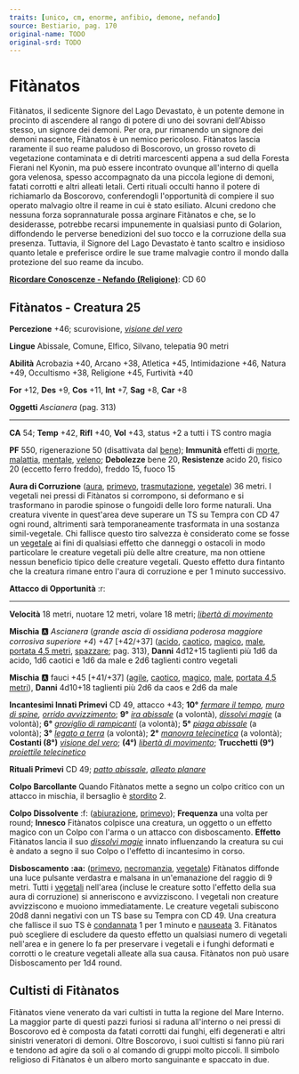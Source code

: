 ```yaml
---
traits: [unico, cm, enorme, anfibio, demone, nefando]
source: Bestiario, pag. 170
original-name: TODO
original-srd: TODO
---
```


# Fitànatos

Fitànatos, il sedicente Signore del Lago Devastato, è un potente demone in procinto di ascendere al rango di potere di uno dei sovrani dell'Abisso stesso, un signore dei demoni. Per ora, pur rimanendo un signore dei demoni nascente, Fitànatos è un nemico pericoloso. Fitànatos lascia raramente il suo reame paludoso di Boscorovo, un grosso roveto di vegetazione contaminata e di detriti marcescenti appena a sud della Foresta Fierani nel Kyonin, ma può essere incontrato ovunque all'interno di quella gora velenosa, spesso accompagnato da una piccola legione di demoni, fatati corrotti e altri alleati letali. Certi rituali occulti hanno il potere di richiamarlo da Boscorovo, conferendogli l'opportunità di compiere il suo operato malvagio oltre il reame in cui è stato esiliato. Alcuni credono che nessuna forza soprannaturale possa arginare Fitànatos e che, se lo desiderasse, potrebbe recarsi impunemente in qualsiasi punto di Golarion, diffondendo le perverse benedizioni del suo tocco e la corruzione della sua presenza. Tuttavia, il Signore del Lago Devastato è tanto scaltro e insidioso quanto letale e preferisce ordire le sue trame malvagie contro il mondo dalla protezione del suo reame da incubo.

**[Ricordare Conoscenze - Nefando (Religione)](/azioni/ricordare-conoscenze)**: CD 60

## Fitànatos - Creatura 25

**Percezione** +46; scurovisione, *[visione del vero](/incantesimi/visione-del-vero)*

**Lingue** Abissale, Comune, Elfico, Silvano, telepatia 90 metri

**Abilità** Acrobazia +40, Arcano +38, Atletica +45, Intimidazione +46, Natura +49, Occultismo +38, Religione +45, Furtività +40

**For** +12, **Des** +9, **Cos** +11, **Int** +7, **Sag** +8, **Car** +8

**Oggetti** *Ascianera* (pag. 313)

***

**CA** 54; **Temp** +42, **Rifl** +40, **Vol** +43, status +2 a tutti i TS contro magia

**PF** 550, rigenerazione 50 (disattivata dal [bene](/tratti/bene)); **Immunità** effetti di [morte](/tratti/morte), [malattia](/tratti/malattia), [mentale](/tratti/mentale), [veleno](/tratti/veleno); **Debolezze** bene 20, **Resistenze** acido 20, fisico 20 (eccetto ferro freddo), freddo 15, fuoco 15

**Aura di Corruzione** ([aura](/tratti/aura), [primevo](/tratti/primevo), [trasmutazione](/tratti/trasmutazione), [vegetale](/tratti/vegetale)) 36 metri. I vegetali nei pressi di Fitànatos si corrompono, si deformano e si trasformano in parodie spinose o fungoidi delle loro forme naturali. Una creatura vivente in quest'area deve superare un TS su Tempra con CD 47 ogni round, altrimenti sarà temporaneamente trasformata in una sostanza simil-vegetale. Chi fallisce questo tiro salvezza è considerato come se fosse un [vegetale](/tratti/vegetale) ai fini di qualsiasi effetto che danneggi o ostacoli in modo particolare le creature vegetali più delle altre creature, ma non ottiene nessun beneficio tipico delle creature vegetali. Questo effetto dura fintanto che la creatura rimane entro l'aura di corruzione e per 1 minuto successivo.

**Attacco di Opportunità** :r:

***

**Velocità** 18 metri, nuotare 12 metri, volare 18 metri; *[libertà di movimento](/incantesimi/liberta-di-movimento)*

**Mischia** :a: *Ascianera* (*grande ascia di ossidiana poderosa maggiore corrosiva superiore +4*) +47 \[+42/+37] ([acido](/tratti/acido), [caotico](/tratti/caotico), [magico](/tratti/magico), [male](/tratti/male), [portata 4,5 metri](/tratti/portata), [spazzare](/tratti/portata); pag. 313), **Danni** 4d12+15 taglienti più 1d6 da acido, 1d6 caotici e 1d6 da male e 2d6 taglienti contro vegetali

**Mischia** :a: fauci +45 \[+41/+37] ([agile](/tratti/agile), [caotico](/tratti/caotico), [magico](/tratti/magico), [male](/tratti/male), [portata 4,5 metri](/tratti/portata)), **Danni** 4d10+18 taglienti più 2d6 da caos e 2d6 da male

**Incantesimi Innati Primevi** CD 49, attacco +43; **10°** *[fermare il tempo](/incantesimi/fermare-il-tempo), [muro di spine](/incantesimi/muro-di-spine), [orrido avvizzimento](/incantesimi/orrido-avvizzimento)*; **9°** *[ira abissale](/incantesimi/incantesimi-focalizzati)* (a volontà), *[dissolvi magie](/incantesimi/dissolvi-magie)* (a volontà); **6°** *[groviglio di rampicanti](/incantesimi/groviglio-di-rampicanti)* (a volontà); **5°** *[piaga abissale](/incantesimi/piaga-abissale)* (a volontà); **3°** *[legato a terra](/incantesimi/legato-a-terra)* (a volontà); **2°** *[manovra telecinetica](/incantesimi/manovra-telecinetica)* (a volontà); **Costanti (8°)** *[visione del vero](/incantesimi/visione-del-vero)*; **(4°)** *[libertà di movimento](/incantesimi/liberta-di-movimento)*; **Trucchetti (9°)** *[proiettile telecinetico](/incantesimi/proiettile-telecinetico)*

**Rituali Primevi** CD 49; *[patto abissale](/incantesimi/rituali)*, *[alleato planare](/incantesimi/rituali)*

**Colpo Barcollante** Quando Fitànatos mette a segno un colpo critico con un attacco in mischia, il bersaglio è [stordito](/condizioni/stordito) 2.

**Colpo Dissolvente** :f: ([abiurazione](/tratti/abiurazione), [primevo](/tratti/primevo)); **Frequenza** una volta per round; **Innesco** Fitànatos colpisce una creatura, un oggetto o un effetto magico con un Colpo con l'arma o un attacco con disboscamento. **Effetto** Fitànatos lancia il suo *[dissolvi magie](/incantesimi/dissolvi-magie)* innato influenzando la creatura su cui è andato a segno il suo Colpo o l'effetto di incantesimo in corso.

**Disboscamento** **:aa:** ([primevo](/tratti/primevo), [necromanzia](/tratti/necromanzia), [vegetale](/tratti/vegetale)) Fitànatos diffonde una luce pulsante verdastra e malsana in un'emanazione del raggio di 9 metri. Tutti i [vegetali](/tratti/vegetale) nell'area (incluse le creature sotto l'effetto della sua aura di corruzione) si anneriscono e avvizziscono. I vegetali non creature avvizziscono e muoiono immediatamente. Le creature vegetali subiscono 20d8 danni negativi con un TS base su Tempra con CD 49. Una creatura che fallisce il suo TS è [condannata](/condizioni/condannato) 1 per 1 minuto e [nauseata](/condizioni/nauseato) 3. Fitànatos può scegliere di escludere da questo effetto un qualsiasi numero di vegetali nell'area e in genere lo fa per preservare i vegetali e i funghi deformati e corrotti o le creature vegetali alleate alla sua causa. Fitànatos non può usare Disboscamento per 1d4 round.

## **Cultisti di Fitànatos**

Fitànatos viene venerato da vari cultisti in tutta la regione del Mare Interno. La maggior parte di questi pazzi furiosi si raduna all'interno o nei pressi di Boscorovo ed è composta da fatati corrotti dai funghi, elfi degenerati e altri sinistri veneratori di demoni. Oltre Boscorovo, i suoi cultisti si fanno più rari e tendono ad agire da soli o al comando di gruppi molto piccoli. Il simbolo religioso di Fitànatos è un albero morto sanguinante e spaccato in due.
